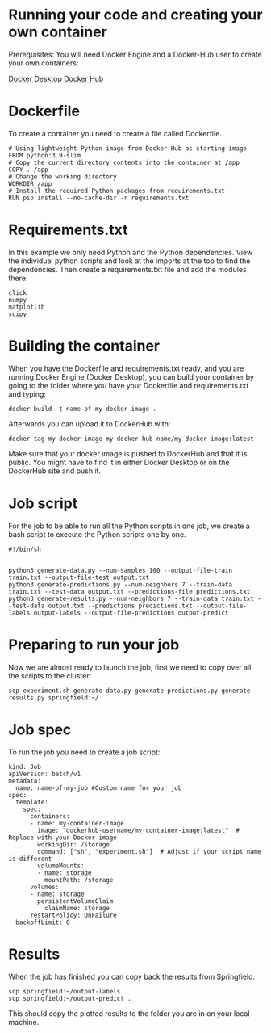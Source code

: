 # Running your code and creating your own container

Prerequisites:
You will need Docker Engine and a Docker-Hub user to create your own containers:

[Docker Desktop](https://www.docker.com/products/docker-desktop/)
[Docker Hub](https://hub.docker.com/)

# Dockerfile

To create a container you need to create a file called Dockerfile.
```
# Using lightweight Python image from Docker Hub as starting image
FROM python:3.9-slim
# Copy the current directory contents into the container at /app
COPY . /app
# Change the working directory
WORKDIR /app
# Install the required Python packages from requirements.txt
RUN pip install --no-cache-dir -r requirements.txt
```
# Requirements.txt
In this example we only need Python and the Python dependencies. View the individual python scripts and look at the imports at the top to find the dependencies.
Then create a requirements.txt file and add the modules there:

```
click
numpy
matplotlib
scipy
```
# Building the container

When you have the Dockerfile and requirements.txt ready, and you are running Docker Engine (Docker Desktop), you can build your container by going to the folder where you have your Dockerfile and requirements.txt and typing:
```
docker build -t name-of-my-docker-image .

```
Afterwards you can upload it to DockerHub with:
```
docker tag my-docker-image my-docker-hub-name/my-docker-image:latest
```
Make sure that your docker image is pushed to DockerHub and that it is public. You might have to find it in either Docker Desktop or on the DockerHub site and push it.

# Job script
For the job to be able to run all the Python scripts in one job, we create a bash script to execute the Python scripts one by one.
```
#!/bin/sh


python3 generate-data.py --num-samples 100 --output-file-train train.txt --output-file-test output.txt
python3 generate-predictions.py --num-neighbors 7 --train-data train.txt --test-data output.txt --predictions-file predictions.txt
python3 generate-results.py --num-neighbors 7 --train-data train.txt --test-data output.txt --predictions predictions.txt --output-file-labels output-labels --output-file-predictions output-predict
```
# Preparing to run your job

Now we are almost ready to launch the job, first we need to copy over all the scripts to the cluster:

```
scp experiment.sh generate-data.py generate-predictions.py generate-results.py springfield:~/
```

# Job spec
To run the job you need to create a job script:
```
kind: Job
apiVersion: batch/v1
metadata:
  name: name-of-my-job #Custom name for your job
spec:
  template:
    spec:
      containers:
      - name: my-container-image
        image: "dockerhub-username/my-container-image:latest"  # Replace with your Docker image
        workingDir: /storage
        command: ["sh", "experiment.sh"]  # Adjust if your script name is different
        volumeMounts:
        - name: storage
          mountPath: /storage
      volumes:
      - name: storage
        persistentVolumeClaim:
          claimName: storage
      restartPolicy: OnFailure
  backoffLimit: 0
````
# Results

When the job has finished you can copy back the results from Springfield:
```
scp springfield:~/output-labels .
scp springfield:~/output-predict .
```
This should copy the plotted results to the folder you are in on your local machine.
